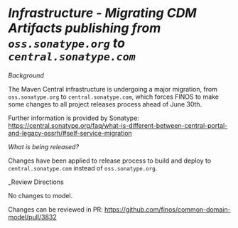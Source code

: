 # _Infrastructure - Migrating CDM Artifacts publishing from `oss.sonatype.org` to `central.sonatype.com`_

_Background_

The Maven Central infrastructure is undergoing a major migration, from `oss.sonatype.org` to `central.sonatype.com`, which forces FINOS to make some changes to all project releases process ahead of June 30th.

Further information is provided by Sonatype:
https://central.sonatype.org/faq/what-is-different-between-central-portal-and-legacy-ossrh/#self-service-migration

_What is being released?_

Changes have been applied to release process to build and deploy to `central.sonatype.com` instead of `oss.sonatype.org`.

_Review Directions

No changes to model.

Changes can be reviewed in PR: https://github.com/finos/common-domain-model/pull/3832

